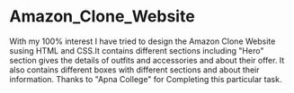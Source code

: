 # Amazon_Clone_Website
With my 100% interest I have tried to design the Amazon Clone Website susing HTML and CSS.It contains different sections including "Hero" section gives the details of outfits and accessories and about their offer.
It also contains different boxes with different sections and about their information.
Thanks to "Apna College" for Completing this particular task.

